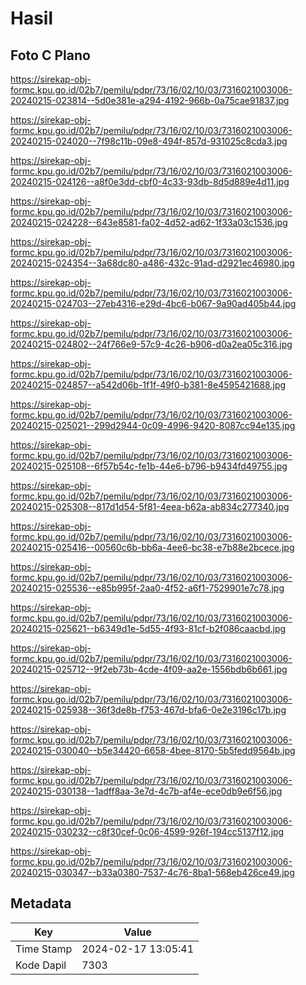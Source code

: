 # Hasil

## Foto C Plano

https://sirekap-obj-formc.kpu.go.id/02b7/pemilu/pdpr/73/16/02/10/03/7316021003006-20240215-023814--5d0e381e-a294-4192-966b-0a75cae91837.jpg

https://sirekap-obj-formc.kpu.go.id/02b7/pemilu/pdpr/73/16/02/10/03/7316021003006-20240215-024020--7f98c11b-09e8-494f-857d-931025c8cda3.jpg

https://sirekap-obj-formc.kpu.go.id/02b7/pemilu/pdpr/73/16/02/10/03/7316021003006-20240215-024126--a8f0e3dd-cbf0-4c33-93db-8d5d889e4d11.jpg

https://sirekap-obj-formc.kpu.go.id/02b7/pemilu/pdpr/73/16/02/10/03/7316021003006-20240215-024228--643e8581-fa02-4d52-ad62-1f33a03c1536.jpg

https://sirekap-obj-formc.kpu.go.id/02b7/pemilu/pdpr/73/16/02/10/03/7316021003006-20240215-024354--3a68dc80-a486-432c-91ad-d2921ec46980.jpg

https://sirekap-obj-formc.kpu.go.id/02b7/pemilu/pdpr/73/16/02/10/03/7316021003006-20240215-024703--27eb4316-e29d-4bc6-b067-9a90ad405b44.jpg

https://sirekap-obj-formc.kpu.go.id/02b7/pemilu/pdpr/73/16/02/10/03/7316021003006-20240215-024802--24f766e9-57c9-4c26-b906-d0a2ea05c316.jpg

https://sirekap-obj-formc.kpu.go.id/02b7/pemilu/pdpr/73/16/02/10/03/7316021003006-20240215-024857--a542d06b-1f1f-49f0-b381-8e4595421688.jpg

https://sirekap-obj-formc.kpu.go.id/02b7/pemilu/pdpr/73/16/02/10/03/7316021003006-20240215-025021--299d2944-0c09-4996-9420-8087cc94e135.jpg

https://sirekap-obj-formc.kpu.go.id/02b7/pemilu/pdpr/73/16/02/10/03/7316021003006-20240215-025108--6f57b54c-fe1b-44e6-b796-b9434fd49755.jpg

https://sirekap-obj-formc.kpu.go.id/02b7/pemilu/pdpr/73/16/02/10/03/7316021003006-20240215-025308--817d1d54-5f81-4eea-b62a-ab834c277340.jpg

https://sirekap-obj-formc.kpu.go.id/02b7/pemilu/pdpr/73/16/02/10/03/7316021003006-20240215-025416--00560c6b-bb6a-4ee6-bc38-e7b88e2bcece.jpg

https://sirekap-obj-formc.kpu.go.id/02b7/pemilu/pdpr/73/16/02/10/03/7316021003006-20240215-025536--e85b995f-2aa0-4f52-a6f1-7529901e7c78.jpg

https://sirekap-obj-formc.kpu.go.id/02b7/pemilu/pdpr/73/16/02/10/03/7316021003006-20240215-025621--b6349d1e-5d55-4f93-81cf-b2f086caacbd.jpg

https://sirekap-obj-formc.kpu.go.id/02b7/pemilu/pdpr/73/16/02/10/03/7316021003006-20240215-025712--9f2eb73b-4cde-4f09-aa2e-1556bdb6b661.jpg

https://sirekap-obj-formc.kpu.go.id/02b7/pemilu/pdpr/73/16/02/10/03/7316021003006-20240215-025938--36f3de8b-f753-467d-bfa6-0e2e3196c17b.jpg

https://sirekap-obj-formc.kpu.go.id/02b7/pemilu/pdpr/73/16/02/10/03/7316021003006-20240215-030040--b5e34420-6658-4bee-8170-5b5fedd9564b.jpg

https://sirekap-obj-formc.kpu.go.id/02b7/pemilu/pdpr/73/16/02/10/03/7316021003006-20240215-030138--1adff8aa-3e7d-4c7b-af4e-ece0db9e6f56.jpg

https://sirekap-obj-formc.kpu.go.id/02b7/pemilu/pdpr/73/16/02/10/03/7316021003006-20240215-030232--c8f30cef-0c06-4599-926f-194cc5137f12.jpg

https://sirekap-obj-formc.kpu.go.id/02b7/pemilu/pdpr/73/16/02/10/03/7316021003006-20240215-030347--b33a0380-7537-4c76-8ba1-568eb426ce49.jpg


## Metadata

| Key        | Value               |
| ---------- | ------------------- |
| Time Stamp | 2024-02-17 13:05:41 |
| Kode Dapil | 7303                |




